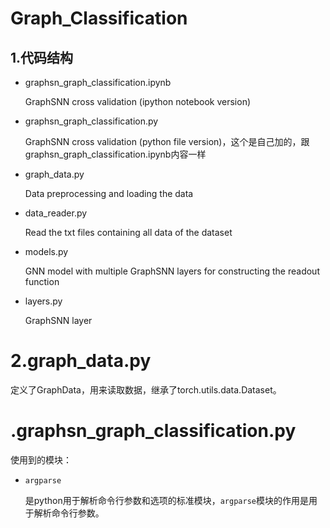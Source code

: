 

# Graph_Classification

## 1.代码结构

* graphsn_graph_classification.ipynb 

  GraphSNN cross validation (ipython notebook version)

* graphsn_graph_classification.py

  GraphSNN cross validation (python file version)，这个是自己加的，跟graphsn_graph_classification.ipynb内容一样

* graph_data.py 

  Data preprocessing and loading the data

* data_reader.py 

  Read the txt files containing all data of the dataset

* models.py 

  GNN model with multiple GraphSNN layers for constructing the readout function

* layers.py 

  GraphSNN layer

# 2.graph_data.py

定义了GraphData，用来读取数据，继承了torch.utils.data.Dataset。







# .graphsn_graph_classification.py

使用到的模块：

* `argparse`

  是python用于解析命令行参数和选项的标准模块，`argparse`模块的作用是用于解析命令行参数。

